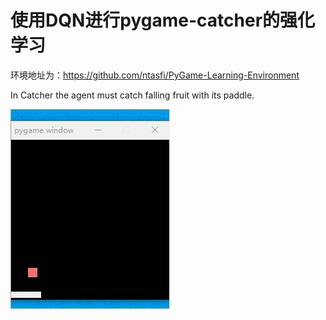 # 使用DQN进行pygame-catcher的强化学习
环境地址为：https://github.com/ntasfi/PyGame-Learning-Environment

In Catcher the agent must catch falling fruit with its paddle.

![效果](https://github.com/1084667371/parl/blob/master/Catcher.gif)
